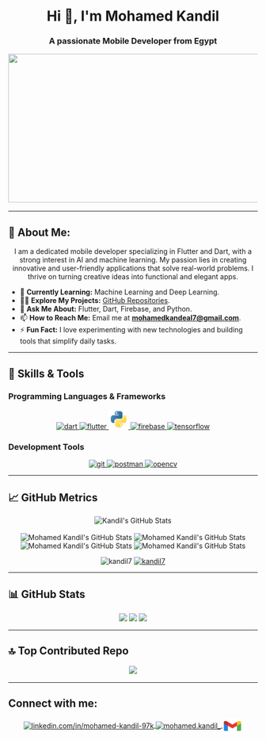 <h1 align="center">Hi 👋, I'm Mohamed Kandil</h1>
<h3 align="center">A passionate Mobile Developer from Egypt</h3>

<div align="center">
  <img src="https://media.giphy.com/media/dWesBcTLavkZuG35MI/giphy.gif" width="600" height="300"/>
</div>

---

## 💫 About Me:
<p align="center">
  I am a dedicated mobile developer specializing in Flutter and Dart, with a strong interest in AI and machine learning. My passion lies in creating innovative and user-friendly applications that solve real-world problems. I thrive on turning creative ideas into functional and elegant apps.
</p>

- 🌱 **Currently Learning:** Machine Learning and Deep Learning.
- 👨‍💻 **Explore My Projects:** [GitHub Repositories](https://github.com/Kandil7?tab=repositories).
- 💬 **Ask Me About:** Flutter, Dart, Firebase, and Python.
- 📫 **How to Reach Me:** Email me at **mohamedkandeal7@gmail.com**.
- ⚡ **Fun Fact:** I love experimenting with new technologies and building tools that simplify daily tasks.

---

## 🚀 Skills & Tools

### Programming Languages & Frameworks
<p align="center">
  <a href="https://dart.dev" target="_blank" rel="noreferrer">
    <img src="https://www.vectorlogo.zone/logos/dartlang/dartlang-icon.svg" alt="dart" width="40" height="40"/>
  </a> 
  <a href="https://flutter.dev" target="_blank" rel="noreferrer">
    <img src="https://www.vectorlogo.zone/logos/flutterio/flutterio-icon.svg" alt="flutter" width="40" height="40"/>
  </a> 
  <a href="https://www.python.org" target="_blank" rel="noreferrer">
    <img src="https://raw.githubusercontent.com/devicons/devicon/master/icons/python/python-original.svg" alt="python" width="40" height="40"/>
  </a> 
  <a href="https://firebase.google.com/" target="_blank" rel="noreferrer">
    <img src="https://www.vectorlogo.zone/logos/firebase/firebase-icon.svg" alt="firebase" width="40" height="40"/>
  </a>
  <a href="https://www.tensorflow.org" target="_blank" rel="noreferrer">
    <img src="https://www.vectorlogo.zone/logos/tensorflow/tensorflow-icon.svg" alt="tensorflow" width="40" height="40"/>
  </a>
</p>

### Development Tools
<p align="center">
  <a href="https://git-scm.com/" target="_blank" rel="noreferrer">
    <img src="https://www.vectorlogo.zone/logos/git-scm/git-scm-icon.svg" alt="git" width="40" height="40"/>
  </a>
  <a href="https://postman.com" target="_blank" rel="noreferrer">
    <img src="https://www.vectorlogo.zone/logos/getpostman/getpostman-icon.svg" alt="postman" width="40" height="40"/>
  </a>
  <a href="https://opencv.org/" target="_blank" rel="noreferrer">
    <img src="https://www.vectorlogo.zone/logos/opencv/opencv-icon.svg" alt="opencv" width="40" height="40"/>
  </a>
</p>

---

## 📈 GitHub Metrics

<div align="center">
  <img style="border: none;" src="https://github-profile-summary-cards.vercel.app/api/cards/profile-details?username=kandil7&theme=github_dark" alt="Kandil's GitHub Stats"/>
</div>

<br/>

<div align="center">
  <img style="border: none;" src="https://github-profile-summary-cards.vercel.app/api/cards/stats?username=kandil7&theme=github_dark" alt="Mohamed Kandil's GitHub Stats"/>
  <img style="border: none;" src="https://github-profile-summary-cards.vercel.app/api/cards/productive-time?username=kandil7&theme=github_dark&utcOffset=10" alt="Mohamed Kandil's GitHub Stats"/>
</div>

<div align="center">
  <img style="border: none;" src="https://github-profile-summary-cards.vercel.app/api/cards/repos-per-language?username=kandil7&theme=github_dark" alt="Mohamed Kandil's GitHub Stats"/>
  <img style="border: none;" src="https://github-profile-summary-cards.vercel.app/api/cards/most-commit-language?username=kandil7&theme=github_dark" alt="Mohamed Kandil's GitHub Stats"/>
</div>

<p align="center">
  <img src="https://komarev.com/ghpvc/?username=kandil7&label=Profile%20views&color=0e75b6&style=flat" alt="kandil7" />
  <a href="https://github.com/ryo-ma/github-profile-trophy">
    <img src="https://github-profile-trophy.vercel.app/?username=kandil7&theme=onestar&no-frame=false&no-bg=false&margin-w=4" alt="kandil7" />
  </a>
</p>

---

## 📊 GitHub Stats

<div align="center">
  <img src="https://github-readme-stats.vercel.app/api?username=kandil7&theme=github_dark&hide_border=false&include_all_commits=true&count_private=true" />
  <img src="https://github-readme-streak-stats.herokuapp.com/?user=kandil7&theme=github_dark&hide_border=false" />
  <img src="https://github-readme-stats.vercel.app/api/top-langs/?username=kandil7&theme=github_dark&hide_border=false&include_all_commits=true&count_private=true&layout=compact" />
</div>

---

## 🔝 Top Contributed Repo
<div align="center">
  <img src="https://github-contributor-stats.vercel.app/api?username=kandil7&theme=github_dark&limit=5&combine_all_yearly_contributions=true" />
</div>

---

## Connect with me:

<p align="center">
  <a href="https://linkedin.com/in/mohamed-kandil-97k" target="blank">
    <img align="center" src="https://raw.githubusercontent.com/rahuldkjain/github-profile-readme-generator/master/src/images/icons/Social/linked-in-alt.svg" alt="linkedin.com/in/mohamed-kandil-97k" height="30" width="40" />
  </a>
  <a href="https://instagram.com/mohamed.kandil_" target="blank">
    <img align="center" src="https://raw.githubusercontent.com/rahuldkjain/github-profile-readme-generator/master/src/images/icons/Social/instagram.svg" alt="mohamed.kandil_" height="30" width="40" />
  </a>
  <a href="mailto:mohamedkandeal7@gmail.com" target="blank">
    <img align="center" src="https://raw.githubusercontent.com/rahuldkjain/github-profile-readme-generator/master/src/images/icons/Social/gmail.svg" alt="mohamedkandeal7@gmail.com" height="30" width="40" />
  </a>
</p>
